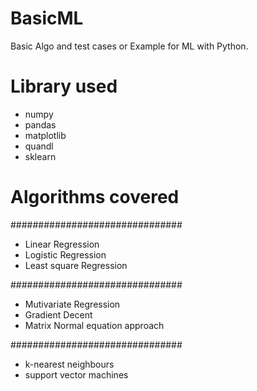 # BasicML
Basic Algo and test cases or Example for ML with Python.

# Library used
* numpy
* pandas
* matplotlib
* quandl
* sklearn

# Algorithms covered

###############################
* Linear Regression
* Logistic Regression
* Least square Regression

###############################

* Mutivariate Regression
* Gradient Decent
* Matrix Normal equation approach

###############################
* k-nearest neighbours 
* support vector machines

